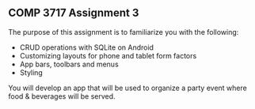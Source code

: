 ## COMP 3717 Assignment 3

The purpose of this assignment is to familiarize you with the following:

- CRUD operations with SQLite on Android
- Customizing layouts for phone and tablet form factors
- App bars, toolbars and menus
- Styling

You will develop an app that will be used to organize a party event where food & beverages will be served.